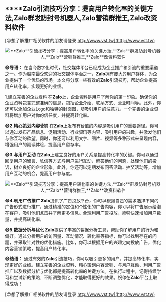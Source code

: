 ## ****Zalo**引流技巧分享：提高用户转化率的关键方法,**Zalo**群发防封号机器人,**Zalo**营销群推王,**Zalo**改资料软件**

[😍想了解推广相关软件的朋友请登录 http://www.vst.tw](http://www.vst.tw)

 <center><img src="https://vst.tw/MP4/tuiguang/png/3.png" alt="**Zalo**引流技巧分享：提高用户转化率的关键方法,**Zalo**群发防封号机器人,**Zalo**营销群推王,**Zalo**改资料软件"></center>

**😄导语：**
在当今数字化时代，社交媒体平台已经成为企业推广和引流的重要渠道之一。作为越南最受欢迎的社交媒体平台之一，**Zalo**拥有庞大的用户群体，为企业提供了一个优质的市场。本文将分享一些有效的**Zalo**引流技巧，帮助企业提高用户转化率，实现更好的业绩。

1.建立完善的企业资料
在**Zalo**上，企业资料是用户了解你的第一印象。确保你的企业资料包含完整准确的信息，包括企业介绍、联系方式、营业时间等。此外，你还可以添加企业Logo和独特的封面图，以吸引用户的注意力。一个完善的企业资料将增加用户对你的信任度，并提高转化率。

**😄2.精心策划内容营销**
在**Zalo**上发布有价值的内容是吸引用户的重要途径。你可以通过发布产品信息、促销活动、行业资讯等内容，吸引用户的兴趣，并激发他们与你互动的欲望。同时，你还可以利用文字、图片、视频等多种形式来呈现内容，增强用户的阅读体验，提高用户留存率。

**😄3.与用户互动**
在**Zalo**上建立良好的用户关系是提高转化率的关键。你可以通过回复用户的留言、私信等方式与用户进行互动，解答他们的问题，处理他们的投诉，树立良好的企业形象。此外，你还可以定期发布问答活动、抽奖活动等，增加用户互动的机会，提高用户参与度。

 <center><img src="https://vst.tw/MP4/tuiguang/png/7.png" alt="**Zalo**引流技巧分享：提高用户转化率的关键方法,**Zalo**群发防封号机器人,**Zalo**营销群推王,**Zalo**改资料软件"></center>

**😄4.利用广告推广**
**Zalo**提供了广告投放平台，你可以根据自己的需求选择不同的广告形式进行推广。通过精准的定位和个性化的广告内容，你可以将广告展示给潜在客户，吸引他们点击并了解更多信息。合理利用广告投放，能够快速增加用户数量，并提高转化率。

**😄5.数据分析与优化**
**Zalo**提供了丰富的数据分析工具，帮助你了解用户的行为和偏好。通过分析用户的访问量、互动情况、转化率等指标，你可以找到存在的问题，并采取针对性的优化措施。比如，你可以根据用户的兴趣定向投放广告，优化内容营销策略，提高用户转化率。

**😄结语：**
通过有效的**Zalo**引流技巧，你可以吸引更多的用户，并提高转化率，实现更好的业绩。建立完善的企业资料、精心策划内容营销、与用户互动、利用广告推广以及数据分析与优化都是提高转化率的关键方法。在执行过程中，记得持续学习和尝试新的策略，不断调整优化，才能取得更好的效果。祝你在**Zalo**平台上取得成功！

[😍想了解推广相关软件的朋友请登录 http://www.vst.tw](http://www.vst.tw)




